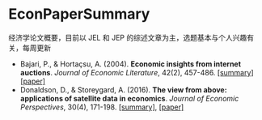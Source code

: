 # EconPaperSummary
经济学论文概要，目前以 JEL 和 JEP 的综述文章为主，选题基本与个人兴趣有关，每周更新 
* Bajari, P., & Hortaçsu, A. (2004). **Economic insights from internet auctions**. *Journal of Economic Literature*, 42(2), 457-486. [[summary]]()[[paper]](http://faculty.washington.edu/bajari/iosp07/auction_survey[10].pdf)
* Donaldson, D., & Storeygard, A. (2016). **The view from above: applications of satellite data in economics**. *Journal of Economic Perspectives*, 30(4), 171-198. [[summary]](), [[paper]](http://faculty.washington.edu/bajari/iosp07/auction_survey[10].pdf)
